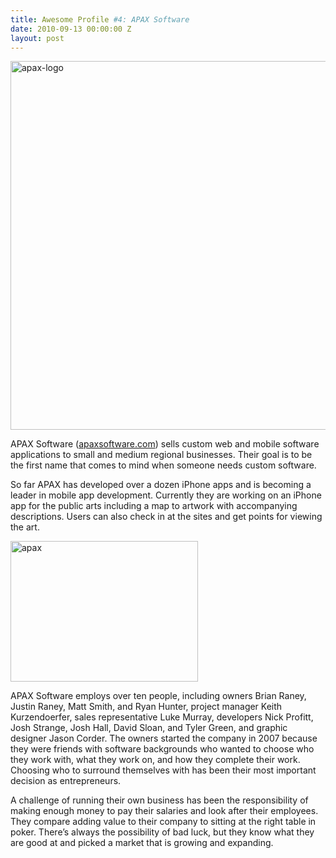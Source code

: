 ```yaml
---
title: Awesome Profile #4: APAX Software
date: 2010-09-13 00:00:00 Z
layout: post
---
```

 
<p><img alt="apax-logo" src="http://apaxsoftware.com/images/apax-logo.png" width="590"/></p>
<p>APAX Software (<a href="http://apaxsoftware.com/" target="_blank">apaxsoftware.com</a>) sells custom web and mobile software applications to small and medium regional businesses. Their goal is to be the first name that comes to mind when someone needs custom software.</p>
<p>So far APAX has developed over a dozen iPhone apps and is becoming a leader in mobile app development. Currently they are working on an iPhone app for the public arts including a map to artwork with accompanying descriptions. Users can also check in at the sites and get points for viewing the art.</p>
<p><a href="http://awesomeinc.org/wp-content/uploads/2010/09/apax.jpg" target="_blank"><img alt="apax" height="225" src="http://apaxsoftware.com/images/sleeplessrecognition.jpg" title="apax" width="300"/></a></p>
<p>APAX Software employs over ten people, including owners Brian Raney, Justin Raney, Matt Smith, and Ryan Hunter, project manager Keith Kurzendoerfer, sales representative Luke Murray, developers Nick Profitt, Josh Strange, Josh Hall, David Sloan, and Tyler Green, and graphic designer Jason Corder. The owners started the company in 2007 because they were friends with software backgrounds who wanted to choose who they work with, what they work on, and how they complete their work. Choosing who to surround themselves with has been their most important decision as entrepreneurs.</p>
<p>A challenge of running their own business has been the responsibility of making enough money to pay their salaries and look after their employees. They compare adding value to their company to sitting at the right table in poker. There&rsquo;s always the possibility of bad luck, but they know what they are good at and picked a market that is growing and expanding.</p>
